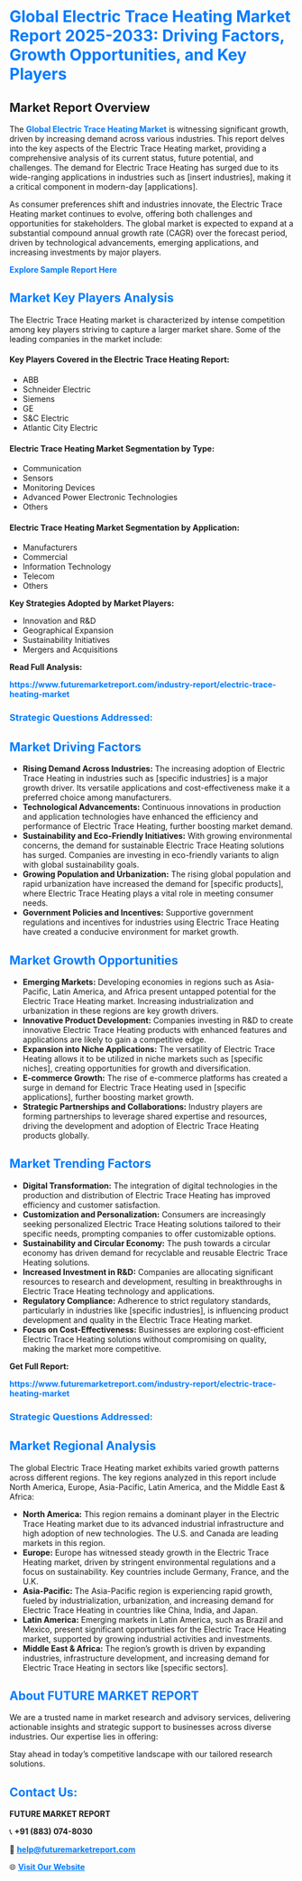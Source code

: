 <h1 style="color: #007BFF;">Global Electric Trace Heating Market Report 2025-2033: Driving Factors, Growth Opportunities, and Key Players</h1>

<section id="overview">
<h2>Market Report Overview</h2>
<p>The <a href="https://www.futuremarketreport.com/industry-report/electric-trace-heating-market" style="color: #007BFF; text-decoration: none;"><strong>Global Electric Trace Heating Market</strong></a> is witnessing significant growth, driven by increasing demand across various industries. This report delves into the key aspects of the Electric Trace Heating market, providing a comprehensive analysis of its current status, future potential, and challenges. The demand for Electric Trace Heating has surged due to its wide-ranging applications in industries such as [insert industries], making it a critical component in modern-day [applications].</p>
<p>As consumer preferences shift and industries innovate, the Electric Trace Heating market continues to evolve, offering both challenges and opportunities for stakeholders. The global market is expected to expand at a substantial compound annual growth rate (CAGR) over the forecast period, driven by technological advancements, emerging applications, and increasing investments by major players.</p>
</section>

<section id="overview">
<p><a href="https://www.futuremarketreport.com/request-sample/reportId=34518" style="color: #007BFF; text-decoration: none;"><strong>Explore Sample Report Here</strong></a></p>
</section>

<section id="key-players">
<h2 style="color: #007BFF;">Market Key Players Analysis</h2>
<p>The Electric Trace Heating market is characterized by intense competition among key players striving to capture a larger market share. Some of the leading companies in the market include:</p>
<h4>Key Players Covered in the Electric Trace Heating Report:</h4>
<ul><li>ABB</li><li>Schneider Electric</li><li>Siemens</li><li>GE</li><li>S&amp;C Electric</li><li>Atlantic City Electric</li></ul>
<h4>Electric Trace Heating Market Segmentation by Type:</h4>
<ul><li>Communication</li><li>Sensors</li><li>Monitoring Devices</li><li>Advanced Power Electronic Technologies</li><li>Others</li></ul>

<h4>Electric Trace Heating Market Segmentation by Application:</h4>
<ul><li>Manufacturers</li><li>Commercial</li><li>Information Technology</li><li>Telecom</li><li>Others</li></ul>
<p><strong>Key Strategies Adopted by Market Players:</strong></p>
<ul>
<li>Innovation and R&D</li>
<li>Geographical Expansion</li>
<li>Sustainability Initiatives</li>
<li>Mergers and Acquisitions</li>
</ul>
</section>

<section>
<p><strong>Read Full Analysis: </strong></p><a href="https://www.futuremarketreport.com/industry-report/electric-trace-heating-market" style="color: #007BFF; text-decoration: none;"><strong>https://www.futuremarketreport.com/industry-report/electric-trace-heating-market</strong></a>
<h3 style="color: #007BFF;">Strategic Questions Addressed:</h3>
</section>

<section id="driving-factors">
<h2 style="color: #007BFF;">Market Driving Factors</h2>
<ul>
<li><strong>Rising Demand Across Industries:</strong> The increasing adoption of Electric Trace Heating in industries such as [specific industries] is a major growth driver. Its versatile applications and cost-effectiveness make it a preferred choice among manufacturers.</li>
<li><strong>Technological Advancements:</strong> Continuous innovations in production and application technologies have enhanced the efficiency and performance of Electric Trace Heating, further boosting market demand.</li>
<li><strong>Sustainability and Eco-Friendly Initiatives:</strong> With growing environmental concerns, the demand for sustainable Electric Trace Heating solutions has surged. Companies are investing in eco-friendly variants to align with global sustainability goals.</li>
<li><strong>Growing Population and Urbanization:</strong> The rising global population and rapid urbanization have increased the demand for [specific products], where Electric Trace Heating plays a vital role in meeting consumer needs.</li>
<li><strong>Government Policies and Incentives:</strong> Supportive government regulations and incentives for industries using Electric Trace Heating have created a conducive environment for market growth.</li>
</ul>
</section>

<section id="growth-opportunities">
<h2 style="color: #007BFF;">Market Growth Opportunities</h2>
<ul>
<li><strong>Emerging Markets:</strong> Developing economies in regions such as Asia-Pacific, Latin America, and Africa present untapped potential for the Electric Trace Heating market. Increasing industrialization and urbanization in these regions are key growth drivers.</li>
<li><strong>Innovative Product Development:</strong> Companies investing in R&D to create innovative Electric Trace Heating products with enhanced features and applications are likely to gain a competitive edge.</li>
<li><strong>Expansion into Niche Applications:</strong> The versatility of Electric Trace Heating allows it to be utilized in niche markets such as [specific niches], creating opportunities for growth and diversification.</li>
<li><strong>E-commerce Growth:</strong> The rise of e-commerce platforms has created a surge in demand for Electric Trace Heating used in [specific applications], further boosting market growth.</li>
<li><strong>Strategic Partnerships and Collaborations:</strong> Industry players are forming partnerships to leverage shared expertise and resources, driving the development and adoption of Electric Trace Heating products globally.</li>
</ul>
</section>

<section id="trending-factors">
<h2 style="color: #007BFF;">Market Trending Factors</h2>
<ul>
<li><strong>Digital Transformation:</strong> The integration of digital technologies in the production and distribution of Electric Trace Heating has improved efficiency and customer satisfaction.</li>
<li><strong>Customization and Personalization:</strong> Consumers are increasingly seeking personalized Electric Trace Heating solutions tailored to their specific needs, prompting companies to offer customizable options.</li>
<li><strong>Sustainability and Circular Economy:</strong> The push towards a circular economy has driven demand for recyclable and reusable Electric Trace Heating solutions.</li>
<li><strong>Increased Investment in R&D:</strong> Companies are allocating significant resources to research and development, resulting in breakthroughs in Electric Trace Heating technology and applications.</li>
<li><strong>Regulatory Compliance:</strong> Adherence to strict regulatory standards, particularly in industries like [specific industries], is influencing product development and quality in the Electric Trace Heating market.</li>
<li><strong>Focus on Cost-Effectiveness:</strong> Businesses are exploring cost-efficient Electric Trace Heating solutions without compromising on quality, making the market more competitive.</li>
</ul>
</section>

<section>
<p><strong>Get Full Report: </strong></p><a href="https://www.futuremarketreport.com/industry-report/electric-trace-heating-market" style="color: #007BFF; text-decoration: none;"><strong>https://www.futuremarketreport.com/industry-report/electric-trace-heating-market</strong></a>
<h3 style="color: #007BFF;">Strategic Questions Addressed:</h3>
</section>


<section id="regional-analysis">
<h2 style="color: #007BFF;">Market Regional Analysis</h2>
<p>The global Electric Trace Heating market exhibits varied growth patterns across different regions. The key regions analyzed in this report include North America, Europe, Asia-Pacific, Latin America, and the Middle East & Africa:</p>
<ul>
<li><strong>North America:</strong> This region remains a dominant player in the Electric Trace Heating market due to its advanced industrial infrastructure and high adoption of new technologies. The U.S. and Canada are leading markets in this region.</li>
<li><strong>Europe:</strong> Europe has witnessed steady growth in the Electric Trace Heating market, driven by stringent environmental regulations and a focus on sustainability. Key countries include Germany, France, and the U.K.</li>
<li><strong>Asia-Pacific:</strong> The Asia-Pacific region is experiencing rapid growth, fueled by industrialization, urbanization, and increasing demand for Electric Trace Heating in countries like China, India, and Japan.</li>
<li><strong>Latin America:</strong> Emerging markets in Latin America, such as Brazil and Mexico, present significant opportunities for the Electric Trace Heating market, supported by growing industrial activities and investments.</li>
<li><strong>Middle East & Africa:</strong> The region’s growth is driven by expanding industries, infrastructure development, and increasing demand for Electric Trace Heating in sectors like [specific sectors].</li>
</ul>
</section>

<footer>
<h2 style="color: #007BFF;">About FUTURE MARKET REPORT</h2>
<p>We are a trusted name in market research and advisory services, delivering actionable insights and strategic support to businesses across diverse industries. Our expertise lies in offering:</p>

<p>Stay ahead in today’s competitive landscape with our tailored research solutions.</p>

<h2 style="color: #007BFF;">Contact Us:</h2>
<p><strong>FUTURE MARKET REPORT</strong></p>
<p>📞 <strong>+91 (883) 074-8030</strong></p>
<p>📧 <strong><a href="mailto:help@futuremarketreport.com" style="color: #007BFF;">help@futuremarketreport.com</a></strong></p>
<p>🌐 <strong><a href="https://www.futuremarketreport.com/" style="color: #007BFF;">Visit Our Website</a></strong></p>
</footer>